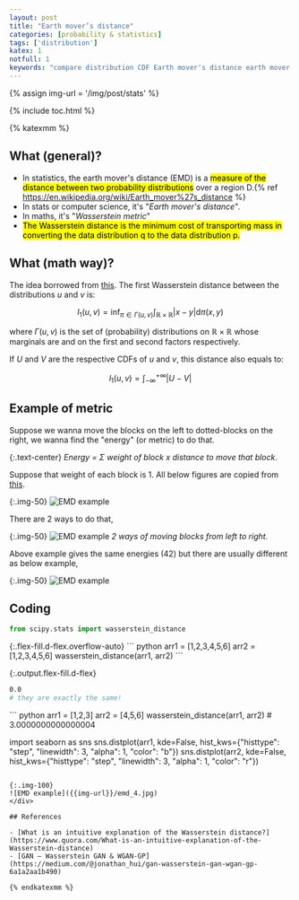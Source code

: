 ```yaml
---
layout: post
title: "Earth mover’s distance"
categories: [probability & statistics]
tags: ['distribution']
katex: 1
notfull: 1
keywords: "compare distribution CDF Earth mover's distance earth mover Wasserstein Distance"
---
```


{% assign img-url = '/img/post/stats' %}

{% include toc.html %}

{% katexmm %}

## What (general)?

- In statistics, the earth mover's distance (EMD) is a <mark>measure of the distance between two probability distributions</mark> over a region D.{% ref https://en.wikipedia.org/wiki/Earth_mover%27s_distance %}
- In stats or computer science, it's "_Earth mover's distance_".
- In maths, it's "_Wasserstein metric_"
- <mark>The Wasserstein distance is the minimum cost of transporting mass in converting the data distribution q to the data distribution p.</mark>

## What (math way)?

The idea borrowed from [this](https://docs.scipy.org/doc/scipy/reference/generated/scipy.stats.wasserstein_distance.html). The first Wasserstein distance between the distributions $u$ and $v$ is:

$$
l_1 (u, v) = \inf_{\pi \in \Gamma (u, v)} \int_{\mathbb{R} \times
        \mathbb{R}} |x-y| \mathrm{d} \pi (x, y)
$$

where $\Gamma(u,v)$ is the set of (probability) distributions on $\mathbb{R}\times \mathbb{R}$ whose marginals are  and  on the first and second factors respectively.

If $U$ and $V$ are the respective CDFs of $u$ and $v$, this distance also equals to:

$$
l_1(u, v) = \int_{-\infty}^{+\infty} |U-V|
$$


## Example of metric

Suppose we wanna move the blocks on the left to dotted-blocks on the right, we wanna find the "energy" (or metric) to do that.

{:.text-center}
_Energy = $\Sigma$ weight of block x distance to move that block_.

Suppose that weight of each block is 1. All below figures are copied from [this](https://medium.com/@jonathan_hui/gan-wasserstein-gan-wgan-gp-6a1a2aa1b490).

{:.img-50}
![EMD example]({{img-url}}/emd_1.png)

There are 2 ways to do that,

{:.img-50}
![EMD example]({{img-url}}/emd_2.jpeg)
_2 ways of moving blocks from left to right._

Above example gives the same energies ($42$) but there are usually different as below example,

{:.img-50}
![EMD example]({{img-url}}/emd_3.png)

## Coding

``` python
from scipy.stats import wasserstein_distance
```

<div class="d-md-flex" markdown="1">
{:.flex-fill.d-flex.overflow-auto}
``` python
arr1 = [1,2,3,4,5,6]
arr2 = [1,2,3,4,5,6]
wasserstein_distance(arr1, arr2)
```

{:.output.flex-fill.d-flex}
``` bash
0.0
# they are exactly the same!
```
</div>

<div class="columns-2" markdown="1">
``` python
arr1 = [1,2,3]
arr2 = [4,5,6]
wasserstein_distance(arr1, arr2)
# 3.0000000000000004

import seaborn as sns
sns.distplot(arr1, kde=False, hist_kws={"histtype": "step", "linewidth": 3, "alpha": 1, "color": "b"})
sns.distplot(arr2, kde=False, hist_kws={"histtype": "step", "linewidth": 3, "alpha": 1, "color": "r"})
```

{:.img-100}
![EMD example]({{img-url}}/emd_4.jpg)
</div>

## References

- [What is an intuitive explanation of the Wasserstein distance?](https://www.quora.com/What-is-an-intuitive-explanation-of-the-Wasserstein-distance)
- [GAN — Wasserstein GAN & WGAN-GP](https://medium.com/@jonathan_hui/gan-wasserstein-gan-wgan-gp-6a1a2aa1b490)

{% endkatexmm %}